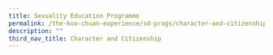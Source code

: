 ```yaml
---
title: Sexuality Education Programme
permalink: /the-kuo-chuan-experience/sd-progs/character-and-citizenship-programme/sexuality-education-programme/
description: ""
third_nav_title: Character and Citizenship
---
```

